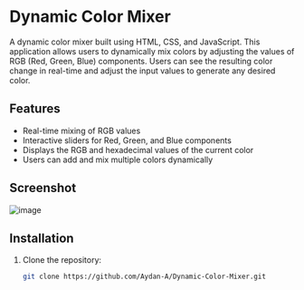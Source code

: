 # Dynamic Color Mixer

A dynamic color mixer built using HTML, CSS, and JavaScript. This application allows users to dynamically mix colors by adjusting the values of RGB (Red, Green, Blue) components. Users can see the resulting color change in real-time and adjust the input values to generate any desired color.

## Features

- Real-time mixing of RGB values
- Interactive sliders for Red, Green, and Blue components
- Displays the RGB and hexadecimal values of the current color
- Users can add and mix multiple colors dynamically

## Screenshot

![image](https://github.com/user-attachments/assets/f02e4302-d532-4102-b188-d768a1866c94)


## Installation

1. Clone the repository:

   ```bash
   git clone https://github.com/Aydan-A/Dynamic-Color-Mixer.git
